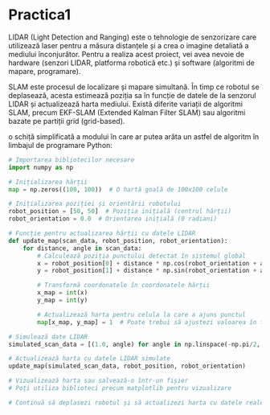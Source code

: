 # Practica1

LIDAR (Light Detection and Ranging) este o tehnologie de senzorizare care utilizează laser pentru a măsura distanțele și a crea o imagine detaliată a mediului înconjurător. Pentru a realiza acest proiect, vei avea nevoie de hardware (senzori LIDAR, platforma robotică etc.) și software (algoritmi de mapare, programare).

   SLAM este procesul de localizare și mapare simultană. În timp ce robotul se deplasează, acesta estimează poziția sa în funcție de datele de la senzorul LIDAR și actualizează harta mediului. Există diferite variații de algoritmi SLAM, precum EKF-SLAM (Extended Kalman Filter SLAM) sau algoritmi bazate pe partiții grid (grid-based).



   o schiță simplificată a modului în care ar putea arăta un astfel de algoritm în limbajul de programare Python:

```python
# Importarea bibliotecilor necesare
import numpy as np

# Inițializarea hărții
map = np.zeros((100, 100))  # O hartă goală de 100x100 celule

# Inițializarea poziției și orientării robotului
robot_position = [50, 50]  # Poziția inițială (centrul hărții)
robot_orientation = 0.0  # Orientarea inițială (0 radiani)

# Funcție pentru actualizarea hărții cu datele LIDAR
def update_map(scan_data, robot_position, robot_orientation):
    for distance, angle in scan_data:
        # Calculează poziția punctului detectat în sistemul global
        x = robot_position[0] + distance * np.cos(robot_orientation + angle)
        y = robot_position[1] + distance * np.sin(robot_orientation + angle)

        # Transformă coordonatele în coordonatele hărții
        x_map = int(x)
        y_map = int(y)

        # Actualizează harta pentru celula la care a ajuns punctul
        map[x_map, y_map] = 1  # Poate trebui să ajustezi valoarea în funcție de certitudinea măsurătorii

# Simulează date LIDAR
simulated_scan_data = [(1.0, angle) for angle in np.linspace(-np.pi/2, np.pi/2, 180)]

# Actualizează harta cu datele LIDAR simulate
update_map(simulated_scan_data, robot_position, robot_orientation)

# Vizualizează harta sau salvează-o într-un fișier
# Poți utiliza biblioteci precum matplotlib pentru vizualizare

# Continuă să deplasezi robotul și să actualizezi harta cu datele reale de la LIDAR în timp real
```
